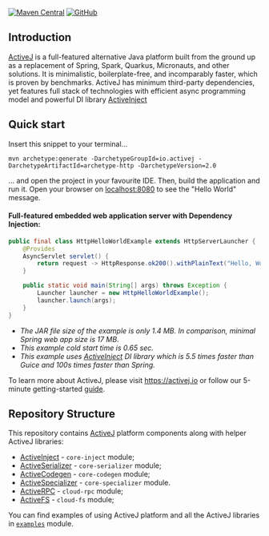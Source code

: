 [![Maven Central](https://img.shields.io/maven-central/v/io.activej/activej)](https://mvnrepository.com/artifact/io.activej)
[![GitHub](https://img.shields.io/github/license/activej/activej)](https://github.com/activej/activej/blob/master/LICENSE)

## Introduction

[ActiveJ](https://activej.io) is a full-featured alternative Java platform built from the ground up as a replacement of Spring, 
Spark, Quarkus, Micronauts, and other solutions. It is minimalistic, boilerplate-free, and incomparably faster, which is proven by benchmarks.
ActiveJ has minimum third-party dependencies, yet features full stack of technologies with efficient async programming model and powerful 
DI library [ActiveInject](https://inject.activej.io)

## Quick start

Insert this snippet to your terminal...

```
mvn archetype:generate -DarchetypeGroupId=io.activej -DarchetypeArtifactId=archetype-http -DarchetypeVersion=2.0
```

... and open the project in your favourite IDE. Then, build the application and run it. Open your browser on [localhost:8080](http://localhost:8080) 
to see the "Hello World" message. 

#### Full-featured embedded web application server with Dependency Injection:
```java
public final class HttpHelloWorldExample extends HttpServerLauncher { 
    @Provides
    AsyncServlet servlet() { 
        return request -> HttpResponse.ok200().withPlainText("Hello, World!");
    }

    public static void main(String[] args) throws Exception {
        Launcher launcher = new HttpHelloWorldExample();
        launcher.launch(args); 
    }
}
```
- *The JAR file size of the example is only 1.4 MB. In comparison, minimal Spring web app size is 17 MB*.
- *This example cold start time is 0.65 sec.*
- *This example uses [ActiveInject](https://inject.activej.io) DI library which is 5.5 times faster than Guice and 100s times faster than Spring.*

To learn more about ActiveJ, please visit https://activej.io or follow our 5-minute getting-started 
[guide](https://activej.io/tutorials/getting-started). 

## Repository Structure
This repository contains [ActiveJ](https://activej.io) platform components along with helper ActiveJ libraries:
* [ActiveInject](https://inject.activej.io) - `core-inject` module;
* [ActiveSerializer](https://serializer.activej.io) - `core-serializer` module;
* [ActiveCodegen](https://codegen.activej.io) - `core-codegen` module;
* [ActiveSpecializer](https://specializer.activej.io) - `core-specializer` module.
* [ActiveRPC](https://rpc.activej.io) - `cloud-rpc` module;
* [ActiveFS](https://fs.activej.io) - `cloud-fs` module;

You can find examples of using ActiveJ platform and all the ActiveJ libraries in [`examples`](https://github.com/activej/activej/tree/master/examples) module.
